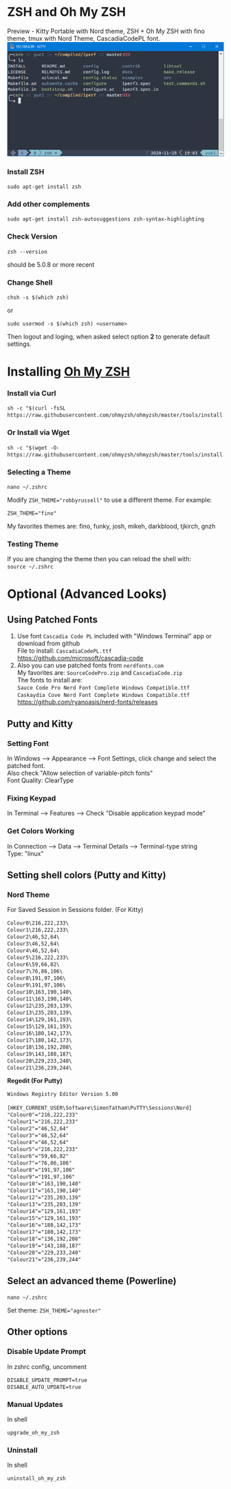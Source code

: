 # **ZSH and Oh My ZSH**
Preview - Kitty Portable with Nord theme, ZSH + Oh My ZSH with fino theme, tmux with Nord Theme, CascadiaCodePL font.  
![Demo 01](./screenshot.png?raw=true)  

### **Install ZSH**
```
sudo apt-get install zsh
```
### **Add other complements**
```
sudo apt-get install zsh-autosuggestions zsh-syntax-highlighting
```
### **Check Version**
```
zsh --version
```
should be 5.0.8 or more recent

### **Change Shell**
```
chsh -s $(which zsh)
```
or
```
sudo usermod -s $(which zsh) <username>
```
Then logout and loging, when asked select option **2** to generate default settings.

# **Installing [Oh My ZSH](https://github.com/ohmyzsh/ohmyzsh)**
### **Install via Curl**
```
sh -c "$(curl -fsSL https://raw.githubusercontent.com/ohmyzsh/ohmyzsh/master/tools/install.sh)"
```
### **Or Install via Wget**
```
sh -c "$(wget -O- https://raw.githubusercontent.com/ohmyzsh/ohmyzsh/master/tools/install.sh)"
```
### **Selecting a Theme**
```
nano ~/.zshrc
```
Modify `ZSH_THEME="robbyrussell"`
to use a different theme.
For example:
```
ZSH_THEME="fino"
```
My favorites themes are: fino, funky, josh, mikeh, darkblood, tjkirch, gnzh

### Testing Theme
If you are changing the theme then you can reload the shell with:  
`source ~/.zshrc`

# **Optional (Advanced Looks)**
## **Using Patched Fonts**
1. Use font `Cascadia Code PL` included with "Windows Terminal" app or download from github  
   File to install: `CascadiaCodePL.ttf`  
   https://github.com/microsoft/cascadia-code
2. Also you can use patched fonts from `nerdfonts.com`  
   My favorites are: `SourceCodePro.zip` and `CascadiaCode.zip`  
   The fonts to install are:  
   `Sauce Code Pro Nerd Font Complete Windows Compatible.ttf`  
   `Caskaydia Cove Nerd Font Complete Windows Compatible.ttf`  
   https://github.com/ryanoasis/nerd-fonts/releases


## **Putty and Kitty**
### **Setting Font**
In Windows --> Appearance --> Font Settings, click change and select the patched font.  
Also check "Allow selection of variable-pitch fonts"  
Font Quality: ClearType

### **Fixing Keypad**
In Terminal --> Features --> Check "Disable application keypad mode"

### **Get Colors Working**
In Connection --> Data --> Terminal Details --> Terminal-type string  
Type: "linux"

## **Setting shell colors (Putty and Kitty)**
### **Nord Theme**
For Saved Session in Sessions folder. (For Kitty)
```
Colour0\216,222,233\
Colour1\216,222,233\
Colour2\46,52,64\
Colour3\46,52,64\
Colour4\46,52,64\
Colour5\216,222,233\
Colour6\59,66,82\
Colour7\76,86,106\
Colour8\191,97,106\
Colour9\191,97,106\
Colour10\163,190,140\
Colour11\163,190,140\
Colour12\235,203,139\
Colour13\235,203,139\
Colour14\129,161,193\
Colour15\129,161,193\
Colour16\180,142,173\
Colour17\180,142,173\
Colour18\136,192,208\
Colour19\143,188,187\
Colour20\229,233,240\
Colour21\236,239,244\
```

**Regedit (For Putty)**
```
Windows Registry Editor Version 5.00 

[HKEY_CURRENT_USER\Software\SimonTatham\PuTTY\Sessions\Nord]
"Colour0"="216,222,233"
"Colour1"="216,222,233"
"Colour2"="46,52,64"
"Colour3"="46,52,64"
"Colour4"="46,52,64"
"Colour5"="216,222,233"
"Colour6"="59,66,82"
"Colour7"="76,86,106"
"Colour8"="191,97,106"
"Colour9"="191,97,106"
"Colour10"="163,190,140"
"Colour11"="163,190,140"
"Colour12"="235,203,139"
"Colour13"="235,203,139"
"Colour14"="129,161,193"
"Colour15"="129,161,193"
"Colour16"="180,142,173"
"Colour17"="180,142,173"
"Colour18"="136,192,208"
"Colour19"="143,188,187"
"Colour20"="229,233,240"
"Colour21"="236,239,244"
```
## **Select an advanced theme** (Powerline)
```
nano ~/.zshrc
```
Set theme: `ZSH_THEME="agnoster"`

## **Other options**
### **Disable Update Prompt**
In zshrc config, uncomment
```
DISABLE_UPDATE_PROMPT=true
DISABLE_AUTO_UPDATE=true
```

### **Manual Updates**
In shell
```
upgrade_oh_my_zsh
```

### **Uninstall**
In shell
```
uninstall_oh_my_zsh
```

